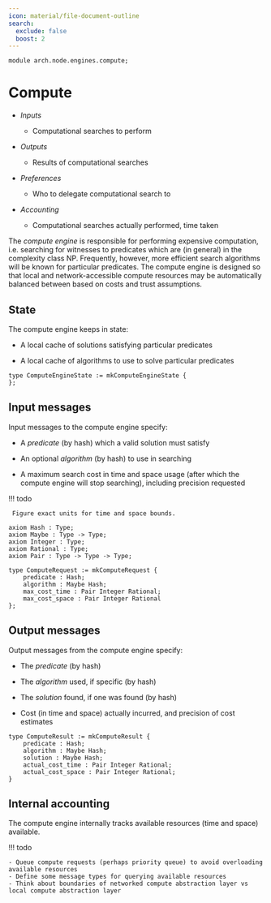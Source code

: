 ```yaml
---
icon: material/file-document-outline
search:
  exclude: false
  boost: 2
---
```


```juvix
module arch.node.engines.compute;
```

# Compute

- *Inputs*
    - Computational searches to perform

- *Outputs*

    - Results of computational searches

- *Preferences*

    - Who to delegate computational search to

- *Accounting*
    - Computational searches actually performed, time taken

The _compute engine_ is responsible for performing expensive computation, i.e. searching for witnesses to predicates which are (in general) in the complexity class NP. Frequently, however, more efficient search algorithms will be known for particular predicates. The compute engine is designed so that local and network-accessible compute resources may be automatically balanced between based on costs and trust assumptions.

## State

The compute engine keeps in state:

- A local cache of solutions satisfying particular predicates

- A local cache of algorithms to use to solve particular predicates

```juvix
type ComputeEngineState := mkComputeEngineState {
};
```

## Input messages

Input messages to the compute engine specify:

- A _predicate_ (by hash) which a valid solution must satisfy

- An optional _algorithm_ (by hash) to use in searching

- A maximum search cost in time and space usage (after which the compute engine will stop searching), including precision requested


!!! todo

     Figure exact units for time and space bounds.

```juvix
axiom Hash : Type;
axiom Maybe : Type -> Type;
axiom Integer : Type;
axiom Rational : Type;
axiom Pair : Type -> Type -> Type;

type ComputeRequest := mkComputeRequest {
    predicate : Hash;
    algorithm : Maybe Hash;
    max_cost_time : Pair Integer Rational;
    max_cost_space : Pair Integer Rational
};
```

## Output messages

Output messages from the compute engine specify:

- The _predicate_ (by hash)

- The _algorithm_ used, if specific (by hash)

- The _solution_ found, if one was found (by hash)

- Cost (in time and space) actually incurred, and precision of cost estimates

```juvix
type ComputeResult := mkComputeResult {
    predicate : Hash;
    algorithm : Maybe Hash;
    solution : Maybe Hash;
    actual_cost_time : Pair Integer Rational;
    actual_cost_space : Pair Integer Rational;
}
```

## Internal accounting

The compute engine internally tracks available resources (time and space) available.

!!! todo

    - Queue compute requests (perhaps priority queue) to avoid overloading available resources
    - Define some message types for querying available resources
    - Think about boundaries of networked compute abstraction layer vs local compute abstraction layer
